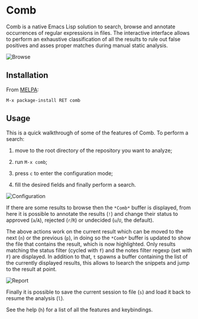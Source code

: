 # Comb

Comb is a native Emacs Lisp solution to search, browse and annotate occurrences
of regular expressions in files. The interactive interface allows to perform an
exhaustive classification of all the results to rule out false positives and
asses proper matches during manual static analysis.

![Browse](https://i.imgur.com/tFOsCcW.png)

## Installation

From [MELPA]:

```
M-x package-install RET comb
```

[MELPA]: https://melpa.org/#/getting-started

## Usage

This is a quick walkthrough of some of the features of Comb. To perform a
search:

1. move to the root directory of the repository you want to analyze;

2. run `M-x comb`;

3. press `c` to enter the configuration mode;

4. fill the desired fields and finally perform a search.

![Configuration](https://i.imgur.com/lys6L1u.png)

If there are some results to browse then the `*Comb*` buffer is displayed, from
here it is possible to annotate the results (`!`) and change their status to
approved (`a`/`A`), rejected (`r`/`R`) or undecided (`u`/`U`, the default).

The above actions work on the current result which can be moved to the next
(`n`) or the previous (`p`), in doing so the `*Comb*` buffer is updated to show
the file that contains the result, which is now highlighted. Only results
matching the status filter (cycled with `f`) and the notes filter regexp (set
with `F`) are displayed. In addition to that, `t` spawns a buffer containing the
list of the currently displayed results, this allows to Isearch the snippets and
jump to the result at point.

![Report](https://i.imgur.com/Ixskhr5.png)

Finally it is possible to save the current session to file (`s`) and load it
back to resume the analysis (`l`).

See the help (`h`) for a list of all the features and keybindings.

